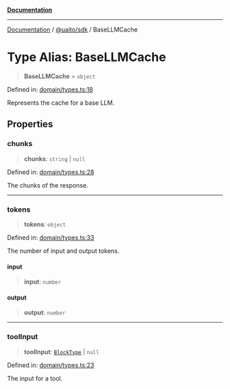 [**Documentation**](../../../README.md)

***

[Documentation](../../../README.md) / [@uaito/sdk](../README.md) / BaseLLMCache

# Type Alias: BaseLLMCache

> **BaseLLMCache** = `object`

Defined in: [domain/types.ts:18](https://github.com/elribonazo/uaito/blob/59519c0d40f515dbd89fd61e340cabe541998f9e/packages/sdk/src/domain/types.ts#L18)

Represents the cache for a base LLM.

## Properties

### chunks

> **chunks**: `string` \| `null`

Defined in: [domain/types.ts:28](https://github.com/elribonazo/uaito/blob/59519c0d40f515dbd89fd61e340cabe541998f9e/packages/sdk/src/domain/types.ts#L28)

The chunks of the response.

***

### tokens

> **tokens**: `object`

Defined in: [domain/types.ts:33](https://github.com/elribonazo/uaito/blob/59519c0d40f515dbd89fd61e340cabe541998f9e/packages/sdk/src/domain/types.ts#L33)

The number of input and output tokens.

#### input

> **input**: `number`

#### output

> **output**: `number`

***

### toolInput

> **toolInput**: [`BlockType`](BlockType.md) \| `null`

Defined in: [domain/types.ts:23](https://github.com/elribonazo/uaito/blob/59519c0d40f515dbd89fd61e340cabe541998f9e/packages/sdk/src/domain/types.ts#L23)

The input for a tool.
